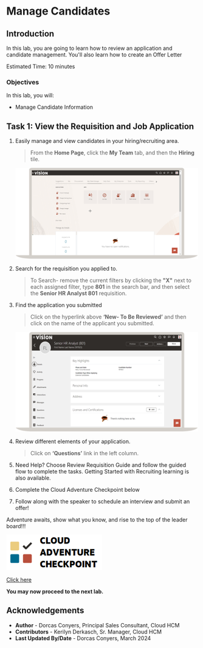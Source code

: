 # Manage Candidates

## Introduction

In this lab, you are going to learn how to review an application and candidate management. You'll also learn how to create an Offer Letter

Estimated Time: 10 minutes


### Objectives

In this lab, you will:
* Manage Candidate Information


## Task 1: View the Requisition and Job Application


1. Easily manage and view candidates in your hiring/recruiting area.

    > From the **Home Page**, click the **My Team** tab, and then the **Hiring** tile.

    ![Home Page](images/candidate-my-client-groups.png)

2. Search for the requisition you applied to.

    > To Search- remove the current filters by clicking the **"X"** next to each assigned filter, type **801** in the search bar, and then select the **Senior HR Analyst 801** requisition. 

    
3. Find the application you submitted

    > Click on the hyperlink above **‘New- To Be Reviewed’** and then click on the name of the applicant you submitted.

    ![journal view](images/candidate-title-highlighted.png)  

4. Review different elements of your application.
   
    > Click on **‘Questions’** link in the left column.

5. Need Help? Choose Review Requisition Guide and follow the guided flow to complete the tasks. Getting Started with Recruiting learning is also available.

6. Complete the Cloud Adventure Checkpoint below

7. Follow along with the speaker to schedule an interview and submit an offer!
 

Adventure awaits, show what you know, and rise to the top of the leader board!!!

![Cloud Adventure](images/cloud-adventure-checkpoint-image.png)

    
[Click here](http://apex.oracle.com/pls/apex/f?p=159406:LOGIN_TEAM:::::CC:HCMCLOUDADVENTURE) 

**You may now proceed to the next lab.**

## Acknowledgements
* **Author** - Dorcas Conyers, Principal Sales Consultant, Cloud HCM
* **Contributors** -  Kerilyn Derkasch, Sr. Manager, Cloud HCM
* **Last Updated By/Date** - Dorcas Conyers, March 2024
